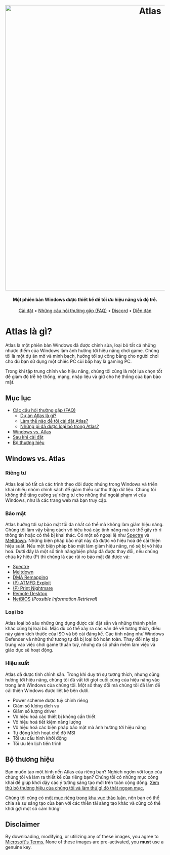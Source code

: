 <h1 align="center">
  <br>
  <a href="http://atlasos.net"><img src="https://i.imgur.com/xV08gIt.png" alt="Atlas" width="900"></a>
</h1>
<h4 align="center">Một phiên bản Windows được thiết kế để tối ưu hiệu năng và độ trễ.</h4>

<p align="center">
  <a href="https://github.com/Atlas-OS/Atlas/wiki/2.-Installing">Cài đặt</a>
  •
  <a href="https://github.com/Atlas-OS/Atlas/wiki/1.-FAQ#contents">Những câu hỏi thường gặp (FAQ)</a>
  •
  <a href="https://discord.com/servers/atlas-795710270000332800" target="_blank">Discord</a>
  •
  <a href="https://forum.atlasos.net/">Diễn đàn</a>
</p>


# Atlas là gì?

Atlas là một phiên bản Windows đã được chỉnh sửa, loại bỏ tất cả những nhược điểm của Windows làm ảnh hưởng tới hiệu năng chơi game. Chúng tôi là một dự án mở và minh bạch, hướng tới sự công bằng cho người chơi cho dù bạn sử dụng một chiếc PC cùi bắp hay là gaming PC.

Trong khi tập trung chính vào hiệu năng, chúng tôi cũng là một lựa chọn tốt để giảm độ trễ hệ thống, mạng, nhập liệu và giữ cho hệ thống của bạn bảo mật.

## Mục lục

- [Các câu hỏi thường gặp (FAQ)](https://github.com/Atlas-OS/Atlas/wiki/1.-FAQ)
  - [Dự án Atlas là gì?](https://github.com/Atlas-OS/Atlas/wiki/1.-FAQ#11-what-is-the-atlas-project)
  - [Làm thế nào để tôi cài đật Atlas?](https://github.com/Atlas-OS/Atlas/wiki/1.-FAQ#12-how-do-i-install-atlas-os)
  - [Những gì đã được loại bỏ trong Atlas?](https://github.com/Atlas-OS/Atlas/wiki/1.-FAQ#13-whats-removed-in-atlas-os)
- <a href="#windows-vs-atlas">Windows vs. Atlas</a>
- [Sau khi cài đặt](https://github.com/Atlas-OS/Atlas/wiki/3.-Post-Install)
- [Bộ thương hiệu](./img/brand-kit.zip)

## Windows vs. Atlas

### **Riêng tư**

Atlas loại bỏ tất cả các trình theo dõi được nhúng trong Windows và triển khai nhiều nhóm chính sách để giảm thiểu sự thu thập dữ liệu. Chúng tôi không thể tăng cường sự riêng tư cho những thứ ngoài phạm vi của Windows, như là các trang web mà bạn truy cập.

### **Bảo mật**

Atlas hướng tới sự bảo mật tối đa nhất có thể mà không làm giảm hiệu năng. Chúng tôi làm vậy bằng cách vô hiệu hoá các tính năng mà có thể gây rò rỉ thông tin hoặc có thể bị khai thác. Có một số ngoại lệ như [Spectre](https://spectreattack.com/spectre.pdf) và [Meltdown](https://meltdownattack.com/meltdown.pdf). Những biện pháp bảo mật này đã được vô hiệu hoá để cải thiện hiệu suất.
Nếu một biện pháp bảo mật làm giảm hiệu năng, nó sẽ bị vô hiệu hoá.
Dưới đây là một số tính năng/biện pháp đã được thay đổi, nếu chúng chứa ký hiệu (P) thì chúng là các rủi ro bảo mật đã được vá:

- [Spectre](https://spectreattack.com/spectre.pdf)
- [Meltdown](https://meltdownattack.com/meltdown.pdf)
- [DMA Remapping](https://docs.microsoft.com/en-us/windows/security/information-protection/kernel-dma-protection-for-thunderbolt)
- [(P) ATMFD Exploit](https://msrc.microsoft.com/update-guide/en-US/vulnerability/CVE-2020-1020)
- [(P) Print Nightmare](https://us-cert.cisa.gov/ncas/current-activity/2021/06/30/printnightmare-critical-windows-print-spooler-vulnerability)
- [Remote Desktop](https://cve.mitre.org/cgi-bin/cvekey.cgi?keyword=Windows+Remote+Desktop)
- [NetBIOS](https://en.wikipedia.org/wiki/NetBIOS) (_Possible Information Retrieval_)

### **Loại bỏ**

Atlas loại bỏ sâu những ứng dụng được cài đặt sẵn và những thành phần khác cũng bị loại bỏ. Mặc dù có thể xảy ra các vấn đề về tương thích, điều này giảm kích thước của ISO và bộ cài đáng kể. Các tính năng như Windows Defender và những thứ tương tự đã bị loại bỏ hoàn toàn. Thay đổi này tập trung vào việc chơi game thuần tuý, nhưng đa số phần mềm làm việc và giáo dục sẽ hoạt động.

### **Hiệu suất**

Atlas đã được tinh chỉnh sẵn. Trong khi duy trì sự tương thích, nhưng cũng hướng tới hiệu năng, chúng tôi đã vắt tới giọt cuối cùng của hiệu năng vào trong ảnh Windows của chúng tôi. Một số thay đổi mà chúng tôi đã làm để cải thiện Windows được liệt kê bên dưới.

- Power scheme được tuỳ chỉnh riêng
- Giảm số lượng dịch vụ
- Giảm số lượng driver
- Vô hiệu hoá các thiết bị không cần thiết
- Vô hiệu hoá tiết kiệm năng lượng
- Vô hiệu hoá các biện pháp bảo mật mà ảnh hưởng tới hiệu năng
- Tự động kích hoạt chế độ MSI
- Tối ưu cấu hình khởi động
- Tối ưu lên lịch tiến trình

## Bộ thương hiệu

Bạn muốn tạo một hình nền Atlas của riêng bạn? Nghịch ngợm với logo của chúng tôi và làm ra thiết kế của riêng bạn? Chúng tôi có những mục công khai để giúp khơi dậy các ý tưởng sáng tạo mới trên toàn cộng đồng. [Xem thử bộ thương hiệu của chúng tôi và làm thứ gì đó thật ngoạn mục.](../img/brand-kit.zip)

Chúng tôi cũng có [một mục riêng trong khu vục thảo luận](https://github.com/Atlas-OS/Atlas/discussions/categories/community-artwork), nên bạn có thể chia sẻ sự sáng tạo của bạn với các thiên tài sáng tạo khác và cũng có thể khơi gợi một số cảm hứng!

## Disclaimer

By downloading, modifying, or utilizing any of these images, you agree to [Microsoft's Terms.](https://www.microsoft.com/en-us/Useterms/Retail/Windows/10/UseTerms_Retail_Windows_10_English.htm) None of these images are pre-activated, you **must** use a genuine key.
